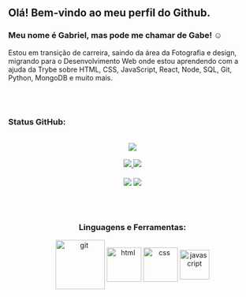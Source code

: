 ## Olá! Bem-vindo ao meu perfil do Github.  
### Meu nome é Gabriel, mas pode me chamar de Gabe! :relaxed:
     
Estou em transição de carreira, saindo da área da Fotografia e design, migrando para o Desenvolvimento Web onde estou aprendendo com a ajuda da Trybe sobre HTML, CSS, JavaScript, React, Node, SQL, Git, Python, MongoDB e muito mais.
       
<br/>
<br>
<h3 align="left">Status GitHub:</h3>
<br>
  
<div align="center">
   <a href="https://github.com/gabrielnerys">
   <img align="center" src="http://github-readme-streak-stats.herokuapp.com?user=gabrielnerys&theme=github-dark&hide_border=true&date_format=j%20M%5B%20Y%5D&stroke=A9A9A9&dates=A9A9A9&fire=A9A9A9&ring=A9A9A9">
<br>

<br>
   <img height:"180em" src="https://github-readme-stats.vercel.app/api?username=gabrielnerys&show_icons=true&hide_border=true&theme=github_dark">
   <img height:"180em" src="https://github-readme-stats.vercel.app/api/top-langs/?username=gabrielnerys&theme=github_dark&hide_border=true">
<br>
<br>
   <a href="https://github.com/gabrielnerys/trybe-exercicios" target=_blank><img align="center" src="https://github-readme-stats.vercel.app/api/pin/?username=gabrielnerys&repo=trybe-exercicios&theme=github_dark&border_radius=30&border_color=191970"></a>
   <a href="https://github.com/gabrielnerys/gabrielnerys.github.io" target=_blank><img align="center" src="https://github-readme-stats.vercel.app/api/pin/?username=gabrielnerys&repo=gabrielnerys.github.io&theme=github_dark&border_radius=30&border_color=191970"></a>
</div>
<br/>
<br/>
<br/>  
<div align="center">
   <h3>Linguagens e Ferramentas:</h3>
   <section>
    <img alt="git" align="center" height="100" src="https://cdn.jsdelivr.net/gh/devicons/devicon/icons/git/git-plain-wordmark.svg"/>
    <img alt="html" align="center" height="70" src="https://cdn.jsdelivr.net/gh/devicons/devicon/icons/html5/html5-plain-wordmark.svg"/>
    <img alt="css" align="center" height="70" src="https://cdn.jsdelivr.net/gh/devicons/devicon/icons/css3/css3-plain-wordmark.svg"/>
    <img alt="javascript" align="center" height="60" src="https://cdn.jsdelivr.net/gh/devicons/devicon/icons/javascript/javascript-plain.svg"/>
   </section>
</div>
   
<br>
<br>
